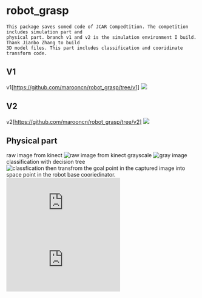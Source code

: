 # robot_grasp
    This package saves somed code of JCAR Compedtition. The competition includes simulation part and 
    physical part. branch v1 and v2 is the simulation environment I build. Thank Jianbo Zhang to build 
    3D model files. This part includes classification and cooridinate transform code.
## V1
v1[https://github.com/marooncn/robot_grasp/tree/v1]
![](https://github.com/marooncn/robot_grasp/blob/master/img/model.png)
## V2
v2[https://github.com/marooncn/robot_grasp/tree/v2]
![](https://github.com/marooncn/robot_grasp/blob/master/img/simulation.jpg)
## Physical part
raw image from kinect
![raw image from kinect](https://github.com/marooncn/robot_grasp/blob/master/img/1.png)
grayscale
![gray image](https://github.com/marooncn/robot_grasp/blob/master/img/2.png)
classification with decision tree <br>
![classfication](https://github.com/marooncn/robot_grasp/blob/master/img/Image.png)
then transfrom the goal point in the captured image into space point in the robot base cooriedinator. <br>
![python version: transform.py](https://github.com/marooncn/robot_grasp/blob/master/scripts/transform.py) <br>
![C++ version: transform.cpp](https://github.com/marooncn/robot_grasp/blob/master/src/transform.cpp)
